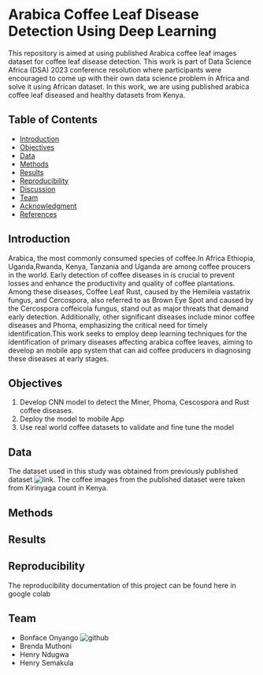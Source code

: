 # Arabica Coffee Leaf Disease Detection Using Deep Learning 
This repository is aimed at using published Arabica coffee leaf images dataset  for coffee leaf disease detection. This work is part of Data Science Africa (DSA) 2023 conference resolution where participants were encouraged to come up with their own data science problem in Africa and solve it using African dataset. In this work, we are using published arabica coffee leaf diseased and healthy datasets from Kenya.
## Table of Contents
- [Introduction](#Introduction)
- [Objectives](#Objectives)
- [Data](#Data)
- [Methods](#Methods)
- [Results](#Results)
- [Reproducibility](#Reproducibility)
- [Discussion](#Discussion)
- [Team](#Team)
- [Acknowledgment](#Acknowledgment)
- [References](#References)

## Introduction
Arabica, the most commonly consumed species of coffee.In Africa  Ethiopia, Uganda,Rwanda, Kenya, Tanzania and Uganda are among coffee proucers in the world. Early detection of coffee diseases in  is crucial to prevent losses and enhance the productivity and quality of coffee plantations. Among these diseases, Coffee Leaf Rust, caused by the Hemileia vastatrix fungus, and Cercospora, also referred to as Brown Eye Spot and caused by the Cercospora coffeicola fungus, stand out as major threats that demand early detection. Additionally, other significant diseases include minor coffee diseases and Phoma, emphasizing the critical need for timely identification.This work seeks to employ deep learning techniques for the identification of primary diseases affecting arabica coffee leaves, aiming to develop an mobile app system that can aid coffee producers in diagnosing these diseases at early stages.

## Objectives
1. Develop CNN  model to detect the Miner, Phoma, Cescospora and Rust coffee diseases.
2. Deploy the model to mobile App
3. Use real world coffee datasets to validate and fine tune the model
## Data
The dataset used in this study was obtained from previously published dataset ![link](https://www.sciencedirect.com/science/article/pii/S2352340921004261). The coffee images from the published dataset were taken from  Kirinyaga count in Kenya.

## Methods

## Results

## Reproducibility
The reproducibility documentation of this project can be found here in google colab

 ## Team
- Bonface Onyango ![github](https://github.com/bonfaceonyango)
- Brenda Muthoni 
- Henry Ndugwa 
- Henry Semakula

